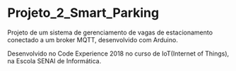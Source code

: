 # Projeto_2_Smart_Parking

Projeto de um sistema de gerenciamento de vagas de estacionamento conectado a um broker MQTT, desenvolvido com Arduino.

Desenvolvido no Code Experience 2018 no curso de IoT(Internet of Things), na Escola SENAI de Informática.
